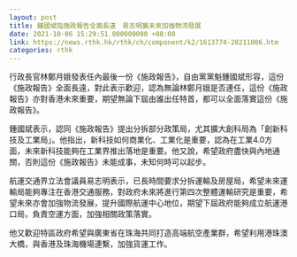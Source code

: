 ```yaml
---
layout: post
title: 鍾國斌指施政報告全面長遠　易志明冀未來加強物流發展
date: 2021-10-06 15:29:51.000000000 +08:00
link: https://news.rthk.hk/rthk/ch/component/k2/1613774-20211006.htm
categories: rthk
---
```


行政長官林鄭月娥發表任內最後一份《施政報告》，自由黨黨魁鍾國斌形容，這份《施政報告》全面長遠，對此表示歡迎，認為無論林鄭月娥是否連任，這份《施政報告》亦對香港未來重要，期望無論下屆由誰出任特首，都可以全面落實這份《施政報告》。

鍾國斌表示，認同《施政報告》提出分拆部分政策局，尤其擴大創科局為「創新科技及工業局」。他指出，新科技如何商業化、工業化是重要，認為在工業4.0方面，未來新科技能夠在工業界推出落地是重要。他又說，希望政府盡快與內地通關，否則這份《施政報告》未能成事，未知何時可以起步。

航運交通界立法會議員易志明表示，已長時間要求分拆運輸及房屋局，希望未來運輸局能夠專注在香港交通服務，對政府未來將進行第四次整體運輸研究是重要，希望未來亦會加強物流發展，提升國際航運中心地位，期望下屆政府能夠成立航運港口局，負責空運方面，加強相關政策落實。

他又歡迎特區政府希望與廣東省在珠海共同打造高端航空產業群，希望利用港珠澳大橋，與香港及珠海機場連繫，加強貨運工作。
